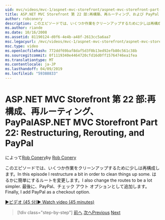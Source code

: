 ```yaml
---
uid: mvc/videos/mvc-1/aspnet-mvc-storefront/aspnet-mvc-storefront-part-22-restructuring-rerouting-and-paypal
title: ASP.NET MVC Storefront 第 22 部:再構築、再ルーティング、および PayPal |Microsoft Docs
author: robconery
description: このエピソードでは、いくつか作業をクリーンアップするために少しは再構成します。 はるかに簡単にするルートを変更します。 最後に、チェック アウト オプションのパラメーターとして、PayPal を追加しています.
ms.author: riande
ms.date: 10/16/2008
ms.assetid: 81190124-d0f6-4e4b-a48f-2613cc5a6aa7
msc.legacyurl: /mvc/videos/mvc-1/aspnet-mvc-storefront/aspnet-mvc-storefront-part-22-restructuring-rerouting-and-paypal
msc.type: video
ms.openlocfilehash: 772ddf69baf8daf5d3f0b13ed92efb80c561c38b
ms.sourcegitcommit: 0f1119340e4464720cfd16d0ff15764746ea1fea
ms.translationtype: MT
ms.contentlocale: ja-JP
ms.lasthandoff: 04/09/2019
ms.locfileid: "59388833"
---
```

# <a name="aspnet-mvc-storefront-part-22-restructuring-rerouting-and-paypal"></a><span data-ttu-id="0992f-105">ASP.NET MVC Storefront 第 22 部:再構成、再ルーティング、PayPal</span><span class="sxs-lookup"><span data-stu-id="0992f-105">ASP.NET MVC Storefront Part 22: Restructuring, Rerouting, and PayPal</span></span>

<span data-ttu-id="0992f-106">によって[Rob Conery](https://github.com/robconery)</span><span class="sxs-lookup"><span data-stu-id="0992f-106">by [Rob Conery](https://github.com/robconery)</span></span>

<span data-ttu-id="0992f-107">このエピソードでは、いくつか作業をクリーンアップするために少しは再構成します。</span><span class="sxs-lookup"><span data-stu-id="0992f-107">In this episode I restructure a bit in order to clean things up some.</span></span> <span data-ttu-id="0992f-108">はるかに簡単にするルートを変更します。</span><span class="sxs-lookup"><span data-stu-id="0992f-108">I also change the routes to be a lot simpler.</span></span> <span data-ttu-id="0992f-109">最後に、PayPal、チェック アウト オプションとして追加します。</span><span class="sxs-lookup"><span data-stu-id="0992f-109">Finally, I add PayPal as a checkout option.</span></span>

[<span data-ttu-id="0992f-110">&#9654;ビデオ (45 分)</span><span class="sxs-lookup"><span data-stu-id="0992f-110">&#9654; Watch video (45 minutes)</span></span>](https://channel9.msdn.com/Blogs/ASP-NET-Site-Videos/aspnet-mvc-storefront-part-22-restructuring-rerouting-and-paypal)

> [!div class="step-by-step"]
> <span data-ttu-id="0992f-111">[前へ](aspnet-mvc-storefront-part-21-order-manager-and-personalization.md)
> [次へ](aspnet-mvc-storefront-part-23-getting-started-with-domain-driven-design.md)</span><span class="sxs-lookup"><span data-stu-id="0992f-111">[Previous](aspnet-mvc-storefront-part-21-order-manager-and-personalization.md)
[Next](aspnet-mvc-storefront-part-23-getting-started-with-domain-driven-design.md)</span></span>
